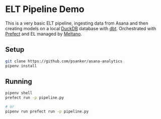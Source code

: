 # ELT Pipeline Demo

This is a very basic ELT pipeline, ingesting data from Asana and then creating models on a local [DuckDB](https://duckdb.org) database with [dbt](http://getdbt.com). Orchestrated with [Prefect](https://prefect.io) and EL managed by [Meltano](https://meltano.com).

## Setup

```sh
git clone https://github.com/psanker/asana-analytics
pipenv install
```

## Running

```sh
pipenv shell
prefect run -p pipeline.py

# or
pipenv run prefect run -p pipeline.py
```